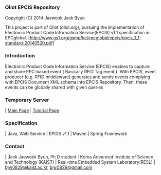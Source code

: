 ### Oliot EPCIS Repository ###
Copyright (C) 2014 Jaewook Jack Byun

This project is part of Oliot (oliot.org), pursuing the implementation of
Electronic Product Code Information Service(EPCIS) v1.1 specification in
EPCglobal. [http://www.gs1.org/gsmp/kc/epcglobal/epcis/epcis_1_1-standard-20140520.pdf]

### Introduction ###
Electronic Product Code Information Service (EPCIS) enables to capture and share EPC-based event 
( Basically RFID Tag event ).
With EPCIS, event producer (e.g. RFID middleware) generates and sends events
complying with EPCIS Document XML schema into EPCIS Repository. 
Then, these events can be globally shared with given queries 

### Temporary Server ###
| [Main Page](http://143.248.56.100:8080/epcis)
| [Tutorial Page](http://143.248.56.100:8080/epcis/tutorialPage.jsp)

### Specification ###
| Java, Web Service
| EPCIS v1.1
| Maven
| Spring Framework

### Contact ###
| Jack Jaewook Byun, Ph.D student
| Korea Advanced Institute of Science and Technology (KAIST)
| Real-time Embedded System Laboratory(RESL)
| bjw0829@kaist.ac.kr, bjw0829@gmail.com
